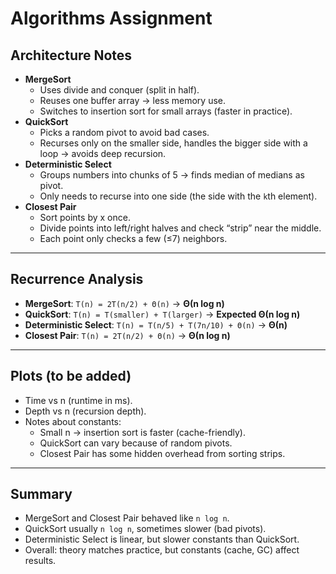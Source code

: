 # Algorithms Assignment

## Architecture Notes
- **MergeSort**
  - Uses divide and conquer (split in half).
  - Reuses one buffer array → less memory use.
  - Switches to insertion sort for small arrays (faster in practice).
- **QuickSort**
  - Picks a random pivot to avoid bad cases.
  - Recurses only on the smaller side, handles the bigger side with a loop → avoids deep recursion.
- **Deterministic Select**
  - Groups numbers into chunks of 5 → finds median of medians as pivot.
  - Only needs to recurse into one side (the side with the `k`th element).
- **Closest Pair**
  - Sort points by x once.
  - Divide points into left/right halves and check “strip” near the middle.
  - Each point only checks a few (≤7) neighbors.

---

## Recurrence Analysis
- **MergeSort**: `T(n) = 2T(n/2) + Θ(n)` → **Θ(n log n)**  
- **QuickSort**: `T(n) = T(smaller) + T(larger)` → **Expected Θ(n log n)**  
- **Deterministic Select**: `T(n) = T(n/5) + T(7n/10) + Θ(n)` → **Θ(n)**  
- **Closest Pair**: `T(n) = 2T(n/2) + Θ(n)` → **Θ(n log n)**  

---

## Plots (to be added)
- Time vs n (runtime in ms).
- Depth vs n (recursion depth).
- Notes about constants:
  - Small n → insertion sort is faster (cache-friendly).
  - QuickSort can vary because of random pivots.
  - Closest Pair has some hidden overhead from sorting strips.

---

## Summary
- MergeSort and Closest Pair behaved like `n log n`.
- QuickSort usually `n log n`, sometimes slower (bad pivots).
- Deterministic Select is linear, but slower constants than QuickSort.
- Overall: theory matches practice, but constants (cache, GC) affect results.
